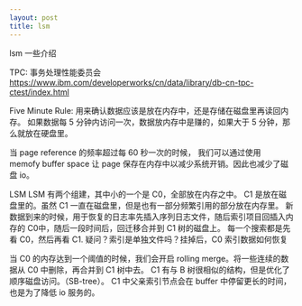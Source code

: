 ```yaml
---
layout: post
title: lsm
---
```


lsm 一些介绍

<!--more-->

TPC: 事务处理性能委员会
https://www.ibm.com/developerworks/cn/data/library/db-cn-tpc-ctest/index.html

Five Minute Rule:
用来确认数据应该是放在内存中，还是存储在磁盘里再读回内存。
如果数据每 5 分钟内访问一次，数据放内存中是赚的，如果大于 5 分钟，那么就放在硬盘里。

当 page reference 的频率超过每 60 秒一次的时候， 我们可以通过使用 memofy buffer space 让 page 保存在内存中以减少系统开销。因此也减少了磁盘 io。

LSM
LSM 有两个组建，其中小的一个是 C0，全部放在内存之中。
C1 是放在磁盘里的。虽然 C1 一直在磁盘里，但是也有一部分频繁引用的部分放在内存里。
新数据到来的时候，用于恢复的日志率先插入序列日志文件，随后索引项目回插入内存的 C0中，随后一段时间后，回迁移合并到 C1 树的磁盘上。
每一个搜索都是先看 C0，然后再看 C1.
疑问？索引是单独文件吗？挂掉后，C0 索引数据如何恢复

当 C0 的内存达到一个阈值的时候，我们会开启 rolling merge。将一些连续的数据从 C0 中删除，再合并到 C1 树中去。
C1 有与 B 树很相似的结构，但是优化了顺序磁盘访问。（SB-tree）。
C1 中父亲索引节点会在 buffer 中停留更长的时间，也是为了降低 io 服务的。
